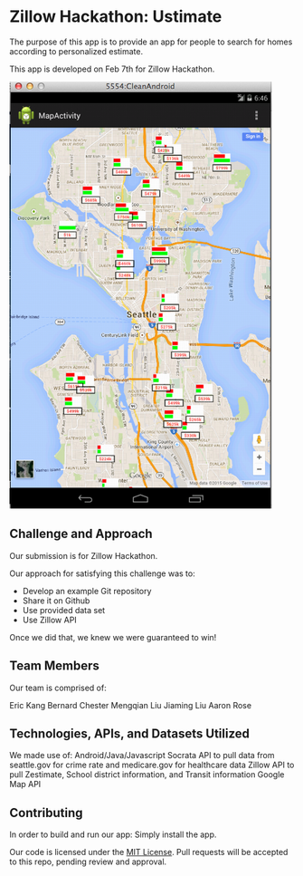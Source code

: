 # Zillow Hackathon: Ustimate


The purpose of this app is to provide an app for people to search for homes according to personalized estimate.

This app is developed on Feb 7th for Zillow Hackathon.

![Isn't our app beautiful?!](screenshot.png)

## Challenge and Approach

Our submission is for Zillow Hackathon.

Our approach for satisfying this challenge was to:

- Develop an example Git repository
- Share it on Github
- Use provided data set
- Use Zillow API

Once we did that, we knew we were guaranteed to win!

## Team Members

Our team is comprised of:

Eric Kang
Bernard Chester
Mengqian Liu
Jiaming Liu
Aaron Rose

## Technologies, APIs, and Datasets Utilized

We made use of:
Android/Java/Javascript
Socrata API to pull data from seattle.gov for crime rate and medicare.gov for healthcare data
Zillow API to pull Zestimate, School district information, and Transit information
Google Map API

## Contributing

In order to build and run our app:
Simply install the app.

Our code is licensed under the [MIT License](LICENSE.md). Pull requests will be accepted to this repo, pending review and approval.
